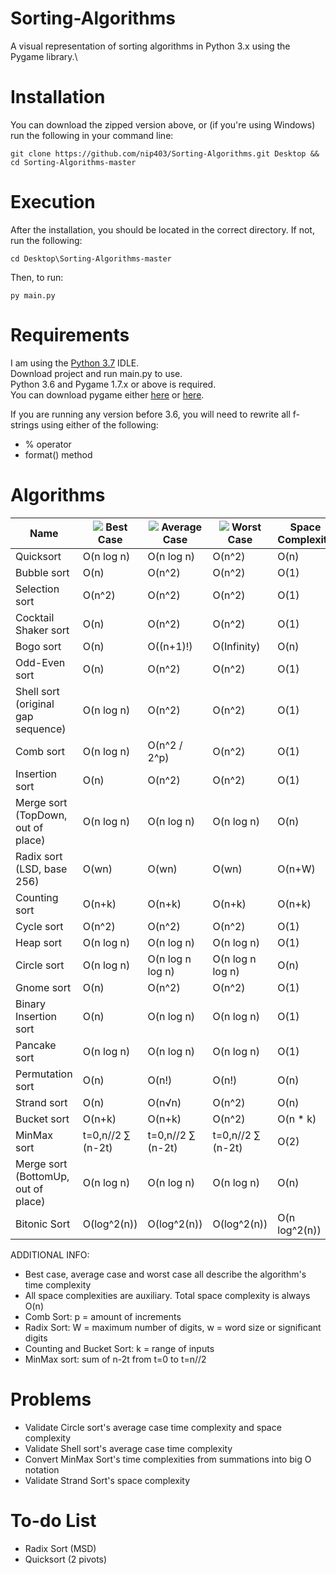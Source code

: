 # Sorting-Algorithms
A visual representation of sorting algorithms in Python 3.x using the Pygame library.\

# Installation

You can download the zipped version above, or (if you're using Windows) run the following in your command line:

```
git clone https://github.com/nip403/Sorting-Algorithms.git Desktop && cd Sorting-Algorithms-master
```

# Execution

After the installation, you should be located in the correct directory. If not, run the following:

```
cd Desktop\Sorting-Algorithms-master
```

Then, to run:

```
py main.py
```

# Requirements
I am using the [Python 3.7](https://www.python.org/downloads/release/python-370/) IDLE.\
Download project and run main.py to use.\
Python 3.6 and Pygame 1.7.x or above is required.\
You can download pygame either [here](https://www.pygame.org/download.shtml) or [here](https://bitbucket.org/pygame/pygame/downloads/).

If you are running any version before 3.6, you will need to rewrite all f-strings using either of the following:
- % operator
- format() method

# Algorithms

|Name|![](https://placehold.it/15/00ff00/000000?text=+) Best Case|![](https://placehold.it/15/ffff00/000000?text=+) Average Case|![](https://placehold.it/15/ff0000/000000?text=+) Worst Case|Space Complexity|Usability|
|-|-|-|-|-|-|
|Quicksort|O(n log n)|O(n log n)|O(n^2)|O(n)|★★★★★|
|Bubble sort|O(n)|O(n^2)|O(n^2)|O(1)|★★☆☆☆|
|Selection sort|O(n^2)|O(n^2)|O(n^2)|O(1)|★★☆☆☆|
|Cocktail Shaker sort|O(n)|O(n^2)|O(n^2)|O(1)|★★★☆☆|
|Bogo sort|O(n)|O((n+1)!)|O(Infinity)|O(n)|☆☆☆☆☆|
|Odd-Even sort|O(n)|O(n^2)|O(n^2)|O(1)|★★★☆☆|
|Shell sort (original gap sequence)|O(n log n)|O(n^2)|O(n^2)|O(1)|★★★★☆|
|Comb sort|O(n log n)|O(n^2 / 2^p)|O(n^2)|O(1)|★★★☆☆|
|Insertion sort|O(n)|O(n^2)|O(n^2)|O(1)|★★☆☆☆|
|Merge sort (TopDown, out of place)|O(n log n)|O(n log n)|O(n log n)|O(n)|★★★★★|
|Radix sort (LSD, base 256)|O(wn)|O(wn)|O(wn)|O(n+W)|★★★★★|
|Counting sort|O(n+k)|O(n+k)|O(n+k)|O(n+k)|★★★☆☆|
|Cycle sort|O(n^2)|O(n^2)|O(n^2)|O(1)|★★☆☆☆|
|Heap sort|O(n log n)|O(n log n)|O(n log n)|O(1)|★★★★★|
|Circle sort|O(n log n)|O(n log n log n)|O(n log n log n)|O(n)|★★★☆☆|
|Gnome sort|O(n)|O(n^2)|O(n^2)|O(1)|★★☆☆☆|
|Binary Insertion sort|O(n)|O(n log n)|O(n log n)|O(1)|★★★☆☆|
|Pancake sort|O(n log n)|O(n log n)|O(n log n)|O(1)|★★★☆☆|
|Permutation sort|O(n)|O(n!)|O(n!)|O(n)|★☆☆☆☆|
|Strand sort|O(n)|O(n√n)|O(n^2)|O(n)|★★★☆☆|
|Bucket sort|O(n+k)|O(n+k)|O(n^2)|O(n * k)|★★★★☆|
|MinMax sort|t=0,n//2 ∑ (n-2t)|t=0,n//2 ∑ (n-2t)|t=0,n//2 ∑ (n-2t)|O(2)|★★★☆☆|
|Merge sort (BottomUp, out of place)|O(n log n)|O(n log n)|O(n log n)|O(n)|★★★★★|
|Bitonic Sort|O(log^2(n))|O(log^2(n))|O(log^2(n))|O(n log^2(n))|★★★★☆|

ADDITIONAL INFO:
- Best case, average case and worst case all describe the algorithm's time complexity
- All space complexities are auxiliary. Total space complexity is always O(n)
- Comb Sort: p = amount of increments
- Radix Sort: W = maximum number of digits, w = word size or significant digits
- Counting and Bucket Sort: k = range of inputs
- MinMax sort: sum of n-2t from t=0 to t=n//2

# Problems
- Validate Circle sort's average case time complexity and space complexity
- Validate Shell sort's average case time complexity
- Convert MinMax Sort's time complexities from summations into big O notation
- Validate Strand Sort's space complexity

# To-do List
- Radix Sort (MSD)
- Quicksort (2 pivots)
